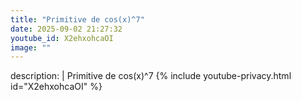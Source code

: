 ```yaml
---
title: "Primitive de cos(x)^7"
date: 2025-09-02 21:27:32 
youtube_id: X2ehxohcaOI
image: ""
---
```

description: |
  Primitive de cos(x)^7
{% include youtube-privacy.html id="X2ehxohcaOI" %}
